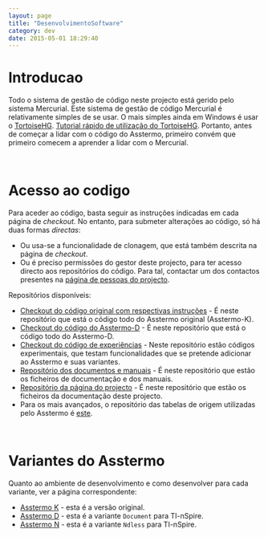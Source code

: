```yaml
---
layout: page
title: "DesenvolvimentoSoftware"
category: dev
date: 2015-05-01 18:29:40
---
```


# Introducao
Todo o sistema de gestão de código neste projecto está gerido pelo sistema Mercurial. Este sistema de gestão de código Mercurial é relativamente simples de se usar. O mais simples ainda em Windows é usar o [TortoiseHG](http://tortoisehg.bitbucket.org/). [Tutorial rápido de utilização do TortoiseHG](http://tortoisehg.bitbucket.org/manual/2.0/quick.html). Portanto, antes de começar a lidar com o código do Asstermo, primeiro convém que primeiro comecem a aprender a lidar com o Mercurial.

<br>
<h1>Acesso ao codigo</h1>
Para aceder ao código, basta seguir as instruções indicadas em cada página de <i>checkout</i>. No entanto, para submeter alterações ao código, só há duas formas <i>directas</i>:<br>
<ul><li>Ou usa-se a funcionalidade de clonagem, que está também descrita na página de <i>checkout</i>.<br>
</li><li>Ou é preciso permissões do gestor deste projecto, para ter acesso directo aos repositórios do código. Para tal, contactar um dos contactos presentes na <a href='https://github.com/orgs/asstermo/people'>página de pessoas do projecto</a>.</li></ul>

Repositórios disponíveis:<br>
<ul><li><a href='https://github.com/asstermo/K'>Checkout do código original com respectivas instruções</a> - É neste repositório que está o código todo do Asstermo original (Asstermo-K).<br>
</li><li><a href='https://github.com/asstermo/D'>Checkout do código do Asstermo-D</a> - É neste repositório que está o código todo do Asstermo-D.<br>
</li><li><a href='https://github.com/asstermo/experiments'>Checkout do código de experiências</a> - Neste repositório estão códigos experimentais, que testam funcionalidades que se pretende adicionar ao Asstermo e suas variantes.<br>
</li><li><a href='https://github.com/asstermo/documentation'>Repositório dos documentos e manuais</a> - É neste repositório que estão os ficheiros de documentação e dos manuais.<br>
</li><li><a href='https://github.com/asstermo/asstermo.github.io'>Repositório da página do projecto</a> - É neste repositório que estão os ficheiros da documentação deste projecto.<br>
</li><li>Para os mais avançados, o repositório das tabelas de origem utilizadas pelo Asstermo é <a href='https://github.com/asstermo/tabelas'>este</a>.</li></ul>

<br>
<h1>Variantes do Asstermo</h1>
Quanto ao ambiente de desenvolvimento e como desenvolver para cada variante, ver a página correspondente:<br>
<ul><li><a href='DesenvolvimentoAsstermoK.md'>Asstermo K</a> - esta é a versão original.<br>
</li><li><a href='DesenvolvimentoAsstermoD.md'>Asstermo D</a> - esta é a variante <code>Document</code> para TI-nSpire.<br>
</li><li><a href='DesenvolvimentoAsstermoN.md'>Asstermo N</a> - esta é a variante <code>Ndless</code> para TI-nSpire.</li>
</ul>
